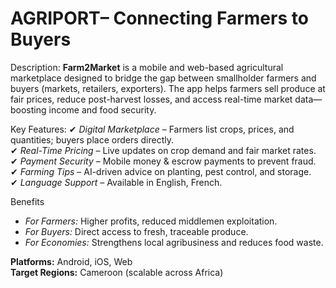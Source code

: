 # AGRIPORT– Connecting Farmers to Buyers  

Description: 
**Farm2Market** is a mobile and web-based agricultural marketplace designed to bridge the gap between smallholder farmers and buyers (markets, retailers, exporters). The app helps farmers sell produce at fair prices, reduce post-harvest losses, and access real-time market data—boosting income and food security.  

Key Features: 
✔ *Digital Marketplace* – Farmers list crops, prices, and quantities; buyers place orders directly.  
✔ *Real-Time Pricing* – Live updates on crop demand and fair market rates.  
✔ *Payment Security* – Mobile money & escrow payments to prevent fraud.  
✔ *Farming Tips* – AI-driven advice on planting, pest control, and storage.  
✔ *Language Support* – Available in English, French.  

Benefits
- *For Farmers:* Higher profits, reduced middlemen exploitation.  
- *For Buyers:* Direct access to fresh, traceable produce.  
- *For Economies:* Strengthens local agribusiness and reduces food waste.  

**Platforms:** Android, iOS, Web  
**Target Regions:** Cameroon (scalable across Africa)  


